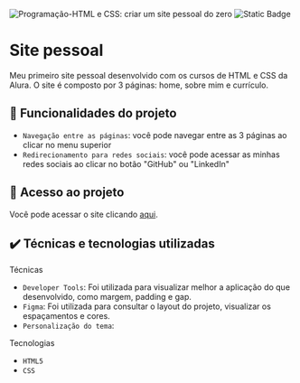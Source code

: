![Programação-HTML e CSS: criar um site pessoal do zero](https://github.com/CamilaSah/site-pessoal/assets/128820692/c322c74b-bc64-488a-9c89-4cbb95905efb)
![Static Badge](https://img.shields.io/badge/Status-Em%20Andamento-%2300DC96)


<h1> Site pessoal </h1>

Meu primeiro site pessoal desenvolvido com os cursos de HTML e CSS da Alura.
O site é composto por 3 páginas: home, sobre mim e currículo.

## :hammer: Funcionalidades do projeto

- `Navegação entre as páginas`: você pode navegar entre as 3 páginas ao clicar no menu superior
- `Redirecionamento para redes sociais`: você pode acessar as minhas redes sociais ao clicar no botão "GitHub" ou "LinkedIn"



## 📁 Acesso ao projeto

Você pode acessar o site clicando [aqui](https://site-pessoal-sepia.vercel.app/index.html).

## ✔️ Técnicas e tecnologias utilizadas

Técnicas
- ``Developer Tools``: Foi utilizada para visualizar melhor a aplicação do que desenvolvido, como margem, padding e gap.
- ``Figma``: Foi utilizada para consultar o layout do projeto, visualizar os espaçamentos e cores.
- ``Personalização do tema``:

Tecnologias
- ``HTML5``
- ``CSS``

